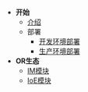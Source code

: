 <!-- docs/_sidebar.md -->

* **开始**
    * [介绍](/start/ "介绍 - OrdinaryRoad")
    * 部署
        * [开发环境部署](/start/deploy/dev "开发环境部署 - OrdinaryRoad")
        * [生产环境部署](/start/deploy/pro "生产环境部署 - OrdinaryRoad")
* **OR生态**
    * [IM模块](/or_module/im "IM模块 - OrdinaryRoad")
    * [IoE模块](/or_module/ioe "IoE模块 - OrdinaryRoad")
